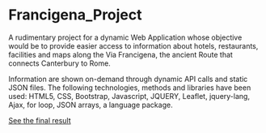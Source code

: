 # Francigena_Project
A rudimentary project for a dynamic Web Application whose objective would be to provide easier access to information about hotels, restaurants, facilities and maps along the Via Francigena, the ancient Route that connects Canterbury to Rome.

Information are shown on-demand through dynamic API calls and static JSON files. The following technologies, methods and libraries have been used: HTML5, CSS, Bootstrap, Javascript, JQUERY, Leaflet, jquery-lang, Ajax, for loop, JSON arrays, a language package.

[See the final result](https://drive.google.com/drive/folders/1IeAU42AohmfcrDE8X5Z9s1xs5CRBuMq2?usp=sharing)
